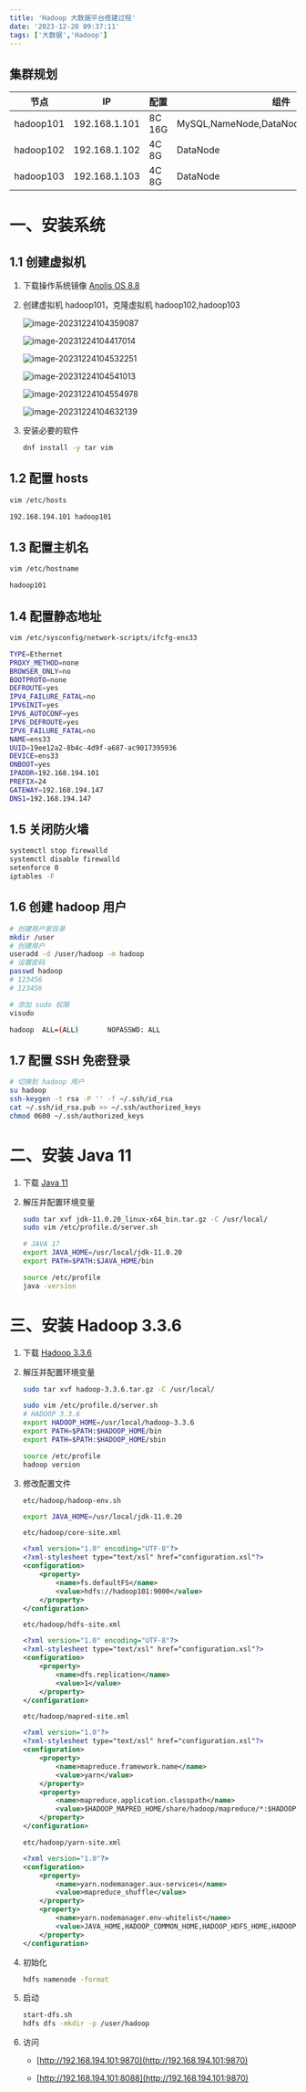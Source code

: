 ```yaml
---
title: 'Hadoop 大数据平台搭建过程'
date: '2023-12-20 09:37:11'
tags: ['大数据','Hadoop']
---
```


## 集群规划

| 节点      | IP            | 配置   | 组件                                    |
| --------- | ------------- | ------ | --------------------------------------- |
| hadoop101 | 192.168.1.101 | 8C 16G | MySQL,NameNode,DataNode,ResourceManager |
| hadoop102 | 192.168.1.102 | 4C 8G  | DataNode                                |
| hadoop103 | 192.168.1.103 | 4C 8G  | DataNode                                |

# 一、安装系统

## 1.1 创建虚拟机

1. 下载操作系统镜像 [Anolis OS 8.8](https://mirrors.openanolis.cn/anolis/8.8/isos/GA/x86_64/AnolisOS-8.8-x86_64-minimal.iso)

2. 创建虚拟机 hadoop101，克隆虚拟机 hadoop102,hadoop103

   ![image-20231224104359087](https://oss.lzhui.top:443/blog/image-20231224104359087.png)

   ![image-20231224104417014](https://oss.lzhui.top:443/blog/image-20231224104417014.png)

   ![image-20231224104532251](https://oss.lzhui.top:443/blog/image-20231224104532251.png)

   ![image-20231224104541013](https://oss.lzhui.top:443/blog/image-20231224104541013.png)

   ![image-20231224104554978](https://oss.lzhui.top:443/blog/image-20231224104554978.png)

   ![image-20231224104632139](https://oss.lzhui.top:443/blog/image-20231224104632139.png)

   

3. 安装必要的软件

   ```bash
   dnf install -y tar vim
   ```

## 1.2 配置 hosts

```bash
vim /etc/hosts

192.168.194.101 hadoop101
```

## 1.3 配置主机名

```bash
vim /etc/hostname

hadoop101
```

## 1.4 配置静态地址

```bash
vim /etc/sysconfig/network-scripts/ifcfg-ens33

TYPE=Ethernet
PROXY_METHOD=none
BROWSER_ONLY=no
BOOTPROTO=none
DEFROUTE=yes
IPV4_FAILURE_FATAL=no
IPV6INIT=yes
IPV6_AUTOCONF=yes
IPV6_DEFROUTE=yes
IPV6_FAILURE_FATAL=no
NAME=ens33
UUID=19ee12a2-8b4c-4d9f-a687-ac9017395936
DEVICE=ens33
ONBOOT=yes
IPADDR=192.168.194.101
PREFIX=24
GATEWAY=192.168.194.147
DNS1=192.168.194.147
```

## 1.5 关闭防火墙

```bash
systemctl stop firewalld
systemctl disable firewalld
setenforce 0
iptables -F
```

## 1.6 创建 hadoop 用户

```bash
# 创建用户家目录
mkdir /user
# 创建用户
useradd -d /user/hadoop -m hadoop
# 设置密码
passwd hadoop
# 123456
# 123456

# 添加 sudo 权限
visudo

hadoop  ALL=(ALL)       NOPASSWD: ALL
```

## 1.7 配置 SSH 免密登录

```bash
# 切换到 hadoop 用户
su hadoop
ssh-keygen -t rsa -P '' -f ~/.ssh/id_rsa
cat ~/.ssh/id_rsa.pub >> ~/.ssh/authorized_keys
chmod 0600 ~/.ssh/authorized_keys
```


# 二、安装 Java 11

1. 下载 [Java 11](https://www.oracle.com/java/technologies/javase/jdk11-archive-downloads.html)

2. 解压并配置环境变量

   ```bash
   sudo tar xvf jdk-11.0.20_linux-x64_bin.tar.gz -C /usr/local/
   sudo vim /etc/profile.d/server.sh
   
   # JAVA 17
   export JAVA_HOME=/usr/local/jdk-11.0.20
   export PATH=$PATH:$JAVA_HOME/bin
   
   source /etc/profile
   java -version
   ```


# 三、安装 Hadoop 3.3.6

1. 下载 [Hadoop 3.3.6](https://mirrors.bfsu.edu.cn/apache/hadoop/common/hadoop-3.3.6/hadoop-3.3.6.tar.gz)

2. 解压并配置环境变量

   ```bash
   sudo tar xvf hadoop-3.3.6.tar.gz -C /usr/local/
   
   sudo vim /etc/profile.d/server.sh
   # HADOOP 3.3.6
   export HADOOP_HOME=/usr/local/hadoop-3.3.6
   export PATH=$PATH:$HADOOP_HOME/bin
   export PATH=$PATH:$HADOOP_HOME/sbin
   
   source /etc/profile
   hadoop version
   ```

3. 修改配置文件

   `etc/hadoop/hadoop-env.sh`

   ```bash
   export JAVA_HOME=/usr/local/jdk-11.0.20
   ```

   `etc/hadoop/core-site.xml`

   ```xml
   <?xml version="1.0" encoding="UTF-8"?>
   <?xml-stylesheet type="text/xsl" href="configuration.xsl"?>
   <configuration>
       <property>
           <name>fs.defaultFS</name>
           <value>hdfs://hadoop101:9000</value>
       </property>
   </configuration>
   ```

   `etc/hadoop/hdfs-site.xml`

   ```xml
   <?xml version="1.0" encoding="UTF-8"?>
   <?xml-stylesheet type="text/xsl" href="configuration.xsl"?>
   <configuration>
       <property>
           <name>dfs.replication</name>
           <value>1</value>
       </property>
   </configuration>
   ```

   `etc/hadoop/mapred-site.xml`

   ```xml
   <?xml version="1.0"?>
   <?xml-stylesheet type="text/xsl" href="configuration.xsl"?>
   <configuration>
       <property>
           <name>mapreduce.framework.name</name>
           <value>yarn</value>
       </property>
       <property>
           <name>mapreduce.application.classpath</name>
           <value>$HADOOP_MAPRED_HOME/share/hadoop/mapreduce/*:$HADOOP_MAPRED_HOME/share/hadoop/mapreduce/lib/*</value>
       </property>
   </configuration>
   ```

   `etc/hadoop/yarn-site.xml`

   ```xml
   <?xml version="1.0"?>
   <configuration>
       <property>
           <name>yarn.nodemanager.aux-services</name>
           <value>mapreduce_shuffle</value>
       </property>
       <property>
           <name>yarn.nodemanager.env-whitelist</name>
           <value>JAVA_HOME,HADOOP_COMMON_HOME,HADOOP_HDFS_HOME,HADOOP_CONF_DIR,CLASSPATH_PREPEND_DISTCACHE,HADOOP_YARN_HOME,HADOOP_HOME,PATH,LANG,TZ,HADOOP_MAPRED_HOME</value>
       </property>
   </configuration>
   ```

4. 初始化

   ```bash
   hdfs namenode -format
   ```

5. 启动

   ```bash
   start-dfs.sh
   hdfs dfs -mkdir -p /user/hadoop
   ```

6. 访问

   - [http://192.168.194.101:9870](http://192.168.194.101:9870)

   - [http://192.168.194.101:8088](http://192.168.194.101:9870)